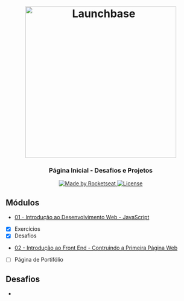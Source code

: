<h1 align="center">
    <img alt="Launchbase" src="https://storage.googleapis.com/golden-wind/bootcamp-launchbase/logo.png" width="400px" />
</h1>
 
<h3 align="center">
  Página Inicial - Desafios e Projetos
</h3>
  
<p align="center">

  <a href="https://rocketseat.com.br">
    <img alt="Made by Rocketseat" src="https://img.shields.io/badge/made%20by-Rocketseat-%23F8952D">
  </a>

  <a href="LICENSE" >
    <img alt="License" src="https://img.shields.io/badge/license-MIT-%23F8952D">
  </a>

</p>

## Módulos
* <a href="https://github.com/lucas-felinto/Bootcamp-LaunchBase/tree/master/modulo_01">01 - Introdução ao Desenvolvimento Web - JavaScript</a>
- [x] Exercícios
- [x] Desafios
* <a href="https://github.com/lucas-felinto/Bootcamp-LaunchBase/tree/master/modulo_02">02 - Introdução ao Front End - Contruindo a Primeira Página Web</a>
- [ ] Página de Portifólio

## Desafios
* 

